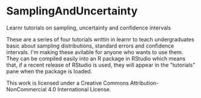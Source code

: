 # SamplingAndUncertainty
Learnr tutorials on sampling, uncertainty and confidence intervals

These are a series of four tutorials writtin in learnr to teach undergraduates basic about sampling distributions, standard errors and confidence intervals. I'm making these avilable for anyone who wants to use them. They can be compiled easily into an R package in RStudio which means that, if a recent release of RStudio is used, they will appear in the "tutorials" pane when the package is loaded.

This work is licensed under a Creative Commons Attribution-NonCommercial 4.0 International License.
